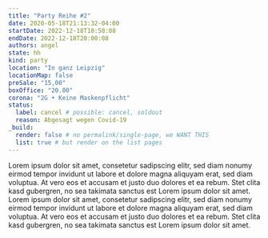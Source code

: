 ```yaml
---
title: "Party Reihe #2"
date: 2020-05-18T21:13:32-04:00
startDate: 2022-12-18T10:58:08
endDate: 2022-12-18T20:00:08
authors: angel
state: hh
kind: party
location: "In ganz Leipzig"
locationMap: false
preSale: "15,00"
boxOffice: "20.00"
corona: "2G • Keine Maskenpflicht"
status:
  label: cancel # possible: cancel, soldout
  reason: Abgesagt wegen Covid-19
_build:
  render: false # no permalink/single-page, we WANT THIS
  list: true # but render on the list pages
---
```


Lorem ipsum dolor sit amet, consetetur sadipscing elitr, sed diam nonumy eirmod tempor invidunt ut labore et dolore magna aliquyam erat, sed diam voluptua. At vero eos et accusam et justo duo dolores et ea rebum. Stet clita kasd gubergren, no sea takimata sanctus est Lorem ipsum dolor sit amet. Lorem ipsum dolor sit amet, consetetur sadipscing elitr, sed diam nonumy eirmod tempor invidunt ut labore et dolore magna aliquyam erat, sed diam voluptua. At vero eos et accusam et justo duo dolores et ea rebum. Stet clita kasd gubergren, no sea takimata sanctus est Lorem ipsum dolor sit amet.